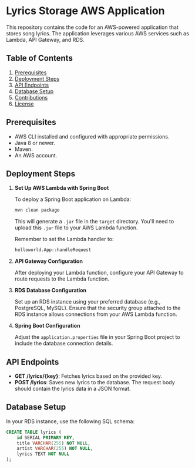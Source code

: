 # Lyrics Storage AWS Application

This repository contains the code for an AWS-powered application that stores song lyrics. The application leverages various AWS services such as Lambda, API Gateway, and RDS.

## Table of Contents

1. [Prerequisites](#prerequisites)
2. [Deployment Steps](#deployment-steps)
3. [API Endpoints](#api-endpoints)
4. [Database Setup](#database-setup)
5. [Contributions](#contributions)
6. [License](#license)

## Prerequisites

- AWS CLI installed and configured with appropriate permissions.
- Java 8 or newer.
- Maven.
- An AWS account.

## Deployment Steps

1. **Set Up AWS Lambda with Spring Boot**

   To deploy a Spring Boot application on Lambda:

    ```bash
    mvn clean package
    ```

   This will generate a `.jar` file in the `target` directory. You'll need to upload this `.jar` file to your AWS Lambda function.

   Remember to set the Lambda handler to:
    ```bash
    helloworld.App::handleRequest
    ```

2. **API Gateway Configuration**

   After deploying your Lambda function, configure your API Gateway to route requests to the Lambda function.

3. **RDS Database Configuration**

   Set up an RDS instance using your preferred database (e.g., PostgreSQL, MySQL). Ensure that the security group attached to the RDS instance allows connections from your AWS Lambda function.

4. **Spring Boot Configuration**

   Adjust the `application.properties` file in your Spring Boot project to include the database connection details.

## API Endpoints

- **GET /lyrics/{key}**: Fetches lyrics based on the provided key.
- **POST /lyrics**: Saves new lyrics to the database. The request body should contain the lyrics data in a JSON format.

## Database Setup

In your RDS instance, use the following SQL schema:

```sql
CREATE TABLE lyrics (
    id SERIAL PRIMARY KEY,
    title VARCHAR(255) NOT NULL,
    artist VARCHAR(255) NOT NULL,
    lyrics TEXT NOT NULL
);
```
